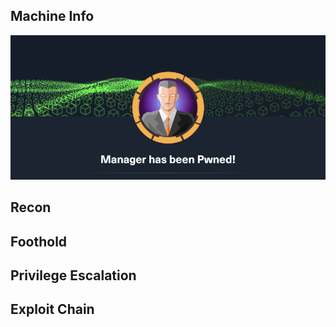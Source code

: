 ## Machine Info

![image-20231206085044382](./Manager.assets/image-20231206085044382.png)

## Recon

## Foothold

## Privilege Escalation

## Exploit Chain
